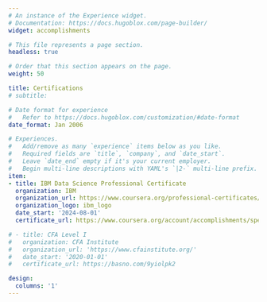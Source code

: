 ```yaml
---
# An instance of the Experience widget.
# Documentation: https://docs.hugoblox.com/page-builder/
widget: accomplishments

# This file represents a page section.
headless: true

# Order that this section appears on the page.
weight: 50

title: Certifications
# subtitle:

# Date format for experience
#   Refer to https://docs.hugoblox.com/customization/#date-format
date_format: Jan 2006

# Experiences.
#   Add/remove as many `experience` items below as you like.
#   Required fields are `title`, `company`, and `date_start`.
#   Leave `date_end` empty if it's your current employer.
#   Begin multi-line descriptions with YAML's `|2-` multi-line prefix.
item:
- title: IBM Data Science Professional Certificate
  organization: IBM
  organization_url: https://www.coursera.org/professional-certificates/ibm-data-science
  organization_logo: ibm_logo
  date_start: '2024-08-01'
  certificate_url: https://www.coursera.org/account/accomplishments/specialization/SAR3AGKGIVAU

# - title: CFA Level I
#   organization: CFA Institute
#   organization_url: 'https://www.cfainstitute.org/'
#   date_start: '2020-01-01'
#   certificate_url: https://basno.com/9yiolpk2

design:
  columns: '1'
---
```


